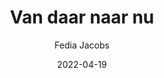 ---
title: "Van daar naar nu"
author: "Fedia Jacobs"
slug: van-daar-naar-nu
excerpt: ""
subcategory: "Book"
date: "2022-04-19"
---